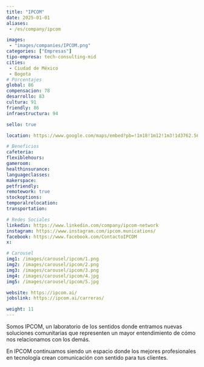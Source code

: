 ```yaml
---
title: "IPCOM"
date: 2025-01-01
aliases:
 - /es/company/ipcom

images: 
 - "images/companies/IPCOM.png"
categories: ["Empresas"]
tipo-empresa: tech-consulting-mid
cities: 
 - Ciudad de México
 - Bogota
# Porcentajes  
global: 86
compensacion: 78
desarrollo: 83
cultura: 91
friendly: 86
infraestructura: 94 

sello: true

location: https://www.google.com/maps/embed?pb=!1m18!1m12!1m3!1d3762.565081790537!2d-99.20467342107708!3d19.431188735043925!2m3!1f0!2f0!3f0!3m2!1i1024!2i768!4f13.1!3m3!1m2!1s0x85d2034fd849f15f%3A0x2dc2164708e2a13e!2sIPCOM!5e0!3m2!1ses-419!2smx!4v1738036551672!5m2!1ses-419!2smx

# Beneficios
cafeteria: 
flexiblehours: 
gameroom: 
healthinsurance: 
languageclasses: 
makerspace: 
petfriendly: 
remotework: true
stockoptions: 
temporalrelocation: 
transportation: 

# Redes Sociales
linkedin: https://www.linkedin.com/company/ipcom-network
instagram: https://www.instagram.com/ipcom.munications/
facebook: https://www.facebook.com/ContactoIPCOM
x: 

# Carousel
img1: /images/carousel/ipcom/1.png
img2: /images/carousel/ipcom/2.png
img3: /images/carousel/ipcom/3.png
img4: /images/carousel/ipcom/4.jpg
img5: /images/carousel/ipcom/5.jpg

website: https://ipcom.ai/
jobslink: https://ipcom.ai/carreras/

weight: 11
---
```


Somos IPCOM, un laboratorio de los sentidos donde entramos nuevas soluciones comunitarias que representen un mayor entendimiento de cómo nos relacionamos con los demás.

En IPCOM continuamos siendo un espacio donde los mejores profesionales en tecnología crean comunicación con sentido para tus clientes.